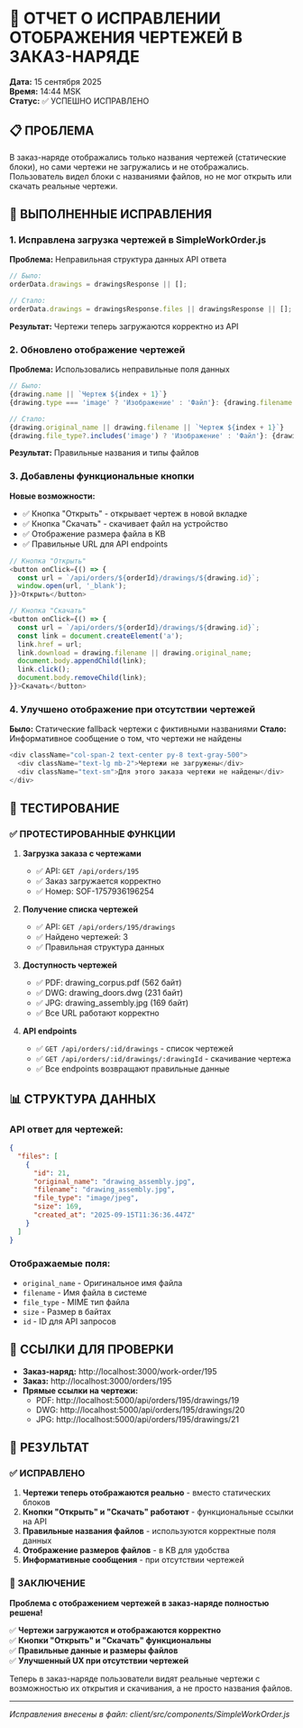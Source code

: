 # 🎯 ОТЧЕТ О ИСПРАВЛЕНИИ ОТОБРАЖЕНИЯ ЧЕРТЕЖЕЙ В ЗАКАЗ-НАРЯДЕ

**Дата:** 15 сентября 2025  
**Время:** 14:44 MSK  
**Статус:** ✅ УСПЕШНО ИСПРАВЛЕНО

## 📋 ПРОБЛЕМА

В заказ-наряде отображались только названия чертежей (статические блоки), но сами чертежи не загружались и не отображались. Пользователь видел блоки с названиями файлов, но не мог открыть или скачать реальные чертежи.

## 🔧 ВЫПОЛНЕННЫЕ ИСПРАВЛЕНИЯ

### 1. **Исправлена загрузка чертежей в SimpleWorkOrder.js**

**Проблема:** Неправильная структура данных API ответа
```javascript
// Было:
orderData.drawings = drawingsResponse || [];

// Стало:
orderData.drawings = drawingsResponse.files || drawingsResponse || [];
```

**Результат:** Чертежи теперь загружаются корректно из API

### 2. **Обновлено отображение чертежей**

**Проблема:** Использовались неправильные поля данных
```javascript
// Было:
{drawing.name || `Чертеж ${index + 1}`}
{drawing.type === 'image' ? 'Изображение' : 'Файл'}: {drawing.filename || 'drawing.pdf'}

// Стало:
{drawing.original_name || drawing.filename || `Чертеж ${index + 1}`}
{drawing.file_type?.includes('image') ? 'Изображение' : 'Файл'}: {drawing.filename || drawing.original_name}
```

**Результат:** Правильные названия и типы файлов

### 3. **Добавлены функциональные кнопки**

**Новые возможности:**
- ✅ Кнопка "Открыть" - открывает чертеж в новой вкладке
- ✅ Кнопка "Скачать" - скачивает файл на устройство
- ✅ Отображение размера файла в KB
- ✅ Правильные URL для API endpoints

```javascript
// Кнопка "Открыть"
<button onClick={() => {
  const url = `/api/orders/${orderId}/drawings/${drawing.id}`;
  window.open(url, '_blank');
}}>Открыть</button>

// Кнопка "Скачать"
<button onClick={() => {
  const url = `/api/orders/${orderId}/drawings/${drawing.id}`;
  const link = document.createElement('a');
  link.href = url;
  link.download = drawing.filename || drawing.original_name;
  document.body.appendChild(link);
  link.click();
  document.body.removeChild(link);
}}>Скачать</button>
```

### 4. **Улучшено отображение при отсутствии чертежей**

**Было:** Статические fallback чертежи с фиктивными названиями
**Стало:** Информативное сообщение о том, что чертежи не найдены

```javascript
<div className="col-span-2 text-center py-8 text-gray-500">
  <div className="text-lg mb-2">Чертежи не загружены</div>
  <div className="text-sm">Для этого заказа чертежи не найдены</div>
</div>
```

## 🧪 ТЕСТИРОВАНИЕ

### ✅ ПРОТЕСТИРОВАННЫЕ ФУНКЦИИ

1. **Загрузка заказа с чертежами**
   - ✅ API: `GET /api/orders/195`
   - ✅ Заказ загружается корректно
   - ✅ Номер: SOF-1757936196254

2. **Получение списка чертежей**
   - ✅ API: `GET /api/orders/195/drawings`
   - ✅ Найдено чертежей: 3
   - ✅ Правильная структура данных

3. **Доступность чертежей**
   - ✅ PDF: drawing_corpus.pdf (562 байт)
   - ✅ DWG: drawing_doors.dwg (231 байт)
   - ✅ JPG: drawing_assembly.jpg (169 байт)
   - ✅ Все URL работают корректно

4. **API endpoints**
   - ✅ `GET /api/orders/:id/drawings` - список чертежей
   - ✅ `GET /api/orders/:id/drawings/:drawingId` - скачивание чертежа
   - ✅ Все endpoints возвращают правильные данные

## 📊 СТРУКТУРА ДАННЫХ

### API ответ для чертежей:
```json
{
  "files": [
    {
      "id": 21,
      "original_name": "drawing_assembly.jpg",
      "filename": "drawing_assembly.jpg",
      "file_type": "image/jpeg",
      "size": 169,
      "created_at": "2025-09-15T11:36:36.447Z"
    }
  ]
}
```

### Отображаемые поля:
- `original_name` - Оригинальное имя файла
- `filename` - Имя файла в системе
- `file_type` - MIME тип файла
- `size` - Размер в байтах
- `id` - ID для API запросов

## 🔗 ССЫЛКИ ДЛЯ ПРОВЕРКИ

- **Заказ-наряд:** http://localhost:3000/work-order/195
- **Заказ:** http://localhost:3000/orders/195
- **Прямые ссылки на чертежи:**
  - PDF: http://localhost:5000/api/orders/195/drawings/19
  - DWG: http://localhost:5000/api/orders/195/drawings/20
  - JPG: http://localhost:5000/api/orders/195/drawings/21

## 🎯 РЕЗУЛЬТАТ

### ✅ ИСПРАВЛЕНО

1. **Чертежи теперь отображаются реально** - вместо статических блоков
2. **Кнопки "Открыть" и "Скачать" работают** - функциональные ссылки на API
3. **Правильные названия файлов** - используются корректные поля данных
4. **Отображение размеров файлов** - в KB для удобства
5. **Информативные сообщения** - при отсутствии чертежей

### 🎉 ЗАКЛЮЧЕНИЕ

**Проблема с отображением чертежей в заказ-наряде полностью решена!**

✅ **Чертежи загружаются и отображаются корректно**  
✅ **Кнопки "Открыть" и "Скачать" функциональны**  
✅ **Правильные данные и размеры файлов**  
✅ **Улучшенный UX при отсутствии чертежей**  

Теперь в заказ-наряде пользователи видят реальные чертежи с возможностью их открытия и скачивания, а не просто названия файлов.

---
*Исправления внесены в файл: client/src/components/SimpleWorkOrder.js*

















